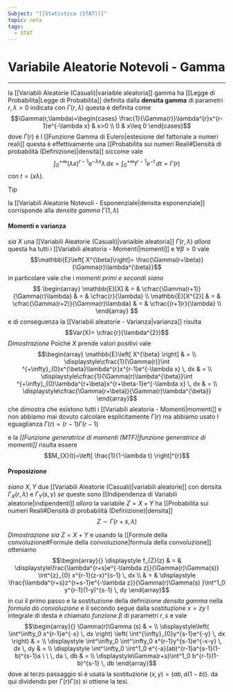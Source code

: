 ```yaml
---
Subject: "[[Statistica (STAT)]]"
topic: nota
tags:
  - STAT
---
```

# Variabile Aleatorie Notevoli - Gamma
---
la [[Variabili Aleatorie (Casuali)|variaible aleatoria]] gamma ha [[Legge di Probabilita|Legge di Probabilita]] definita dalla __densita gamma__ di parametri $r,\lambda>0$ indicata con $\Gamma(r,\lambda)$ questa è definita come $$\Gamma(r,\lambda)=\begin{cases}
\frac{1}{\Gamma(r)}\lambda^{r}x^{r-1}e^{-\lambda x} & x>0 \\
0 & x\leq 0
\end{cases}$$dove $\Gamma(r)$ è l [[Funzione Gamma di Eulero|estesione del fattoriale a numeri reali]] 
questa è effettivamente una [[Probabilita sui numeri Reali#Densità di probabilità (Definizione)|densità]] siccome vale $$\int ^{+\infty}_{0}(\lambda x)^{r-1}e^{-\lambda x}\lambda \, dx = \int^{+\infty}_{0}t^{r-1}e^{-t}  \, dt=\Gamma(r) $$ con $t=(x\lambda)$. 
>[!tip]
> la [[Variabili Aleatorie Notevoli - Esponenziale|densita esponenziale]] corrisponde alla _densita gamma_ $\Gamma(1,\lambda)$


#### Momenti e varianza
_sia_ $X$ una [[Variabili Aleatorie (Casuali)|variaible aleatoria]]  $\Gamma(r,\lambda)$ 
_allora_ questa ha tutti i [[Variabili aleatoria - Momenti|momenti]] e $\forall \beta>0$ vale $$\mathbb{E}\left[ X^{\beta}\right]= \frac{\Gamma(r+\beta)}{\Gamma(r)\lambda^{\beta}}$$ in particolare vale che i _momenti primi e secondi siano_$$
\begin{array}
\mathbb{E}[X] & = & \cfrac{\Gamma(r+1)}{\Gamma(r)\lambda} & = & \cfrac{r}{\lambda}  \\
\mathbb{E}[X^{2}]  & = &  \cfrac{\Gamma(r+2)}{\Gamma(r)\lambda} & = & \cfrac{(r+1)r}{\lambda} \\
\end{array}
$$e di conseguenza la [[Variabili aleatorie - Varianza|varianza]] risulta
$$Var(X)= \cfrac{r}{\lambda^{2}}$$
_Dimostrazione_
	Poiché $X$ prende valori positivi vale $$\begin{array}
\mathbb{E}\left[ X^{\beta} \right] &  = \\
\displaystyle\cfrac{1}{\Gamma(r)}\int ^{+\infty}_{0}x^{\beta}\lambda^{r}x^{r-1}e^{-\lambda x}  \, dx  & =  \\
\displaystyle\cfrac{1}{\Gamma(r)\lambda^{\beta}}\int ^{+\infty}_{0}\lambda^{r+\beta}x^{r+\beta-1}e^{-\lambda x} \, dx  & = \\
\displaystyle\cfrac{\Gamma(r+\beta)}{\Gamma(r)\lambda^{\beta}} 
	\end{array}$$ che dimostra che esistono tutti i [[Variabili aleatoria - Momenti|momenti]] e non abbiamo mai dovuto calcolare esplicitamente $\Gamma(r)$ ma abbiamo usato l eguaglianza $\Gamma(r)=(r-1)\Gamma(r-1)$

e la _[[Funzione generatrice di momenti (MTF)|funzione generatrice di momenti]]_ risulta essere $$M_{X}(t)=\left[ \frac{1}{1-\lambda t} \right]^{r}$$ 


#### Proposizione
_siano_ $X,Y$ due [[Variabili Aleatorie (Casuali)|variabili aleatorie]] con densita $\Gamma_{X}(r,\lambda)$ e $\Gamma_{Y}(s,\gamma)$
_se_ queste sono [[Indipendenza di Variabili aleatorie|indipendenti]]
_allora_ la variabile $Z=X+Y$ ha [[Probabilita sui numeri Reali#Densità di probabilità (Definizione)|densita]] $$Z \sim\Gamma(r+s,\lambda)$$

_Dimostrazione_
	_sia_ $Z=X+Y$ e usando la [[Formule della convoluzione#Formule della convoluzione|formula della convoluzione]] otteniamo $$\begin{array}{}
\displaystyle f_{Z}(z) & = & \displaystyle\frac{\lambda^{r+s}e^{-\lambda z}}{\Gamma(r)\Gamma(s)} \int^{z}_{0} x^{r-1}(z-x)^{s-1} \, dx    \\ & = & \displaystyle
\frac{\lambda^{r+s}z^{r+s-1}e^{-\lambda z}}{\Gamma(r)\Gamma(s) }\int^1_0 y^{r-1}(1-y)^{s-1} \, dy 
\end{array}$$in cui il primo passo e la sostituzione della definizione _densita gamma_ nella _formula do convoluzione_ e il secondo segue dalla sostituzione $x=zy$
	l integrale di desta è chiamato _funzione $\beta$_ di parametri $r,s$ e vale $$\begin{array}{}
\Gamma(r)\Gamma (s) & = \\
\displaystyle\left( \int^\infty_0 x^{r-1}e^{-x} \, dx  \right) \left( \int^{\infty}_{0}y^{s-1}e^{-y}  \, dx  \right)  & =  \\
\displaystyle \int^\infty_0  \int^\infty_0 x^{r-1}y^{s-1}e^{-x-y}   \, dx  \, dy  & = \\ \displaystyle
\int^\infty_0  \int^1_0 e^{-a}(ab)^{r-1}a^{s-1}(1-b)^{s-1}a  \ \ \, da  \, db   & = \\
\displaystyle\Gamma(r+s)\int^1_0 b^{r-1}(1-b)^{s-1} \, db 
\end{array}$$dove al terzo passaggio si è usata la sostituzione $(x,y)=(ab,a(1-b))$. da qui dividendo per $\Gamma(r)\Gamma(s)$ si ottiene la tesi.



